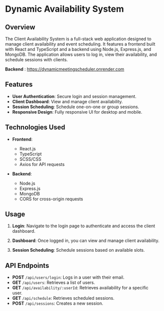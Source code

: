 # Dynamic Availability System

## Overview

The Client Availability System is a full-stack web application designed to manage client availability and event scheduling. It features a frontend built with React and TypeScript and a backend using Node.js, Express.js, and MongoDB. The application allows users to log in, view their availability, and schedule sessions with clients.

**Backend** : https://dynamicmeetingscheduler.onrender.com

## Features

- **User Authentication**: Secure login and session management.
- **Client Dashboard**: View and manage client availability.
- **Session Scheduling**: Schedule one-on-one or group sessions.
- **Responsive Design**: Fully responsive UI for desktop and mobile.

## Technologies Used

- **Frontend**:
  - React.js
  - TypeScript
  - SCSS/CSS
  - Axios for API requests

- **Backend**:
  - Node.js
  - Express.js
  - MongoDB
  - CORS for cross-origin requests


## Usage

1. **Login**: Navigate to the login page to authenticate and access the client dashboard.

2. **Dashboard**: Once logged in, you can view and manage client availability.

3. **Session Scheduling**: Schedule sessions based on available slots.

## API Endpoints

- **POST** `/api/users/login`: Logs in a user with their email.
- **GET** `/api/users`: Retrieves a list of users.
- **GET** `/api/availability/:userId`: Retrieves availability for a specific user.
- **GET** `/api/schedule`: Retrieves scheduled sessions.
- **POST** `/api/sessions`: Creates a new session.





